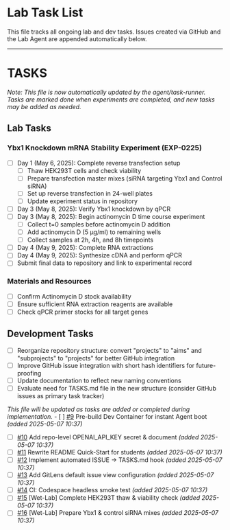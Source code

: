 # Lab Task List

This file tracks all ongoing lab and dev tasks. Issues created via GitHub and the Lab Agent are appended automatically below.

---

# TASKS

_Note: This file is now automatically updated by the agent/task-runner. Tasks are marked done when experiments are completed, and new tasks may be added as needed._

## Lab Tasks
### Ybx1 Knockdown mRNA Stability Experiment (EXP-0225)
- [ ] Day 1 (May 6, 2025): Complete reverse transfection setup
  - [ ] Thaw HEK293T cells and check viability
  - [ ] Prepare transfection master mixes (siRNA targeting Ybx1 and Control siRNA)
  - [ ] Set up reverse transfection in 24-well plates
  - [ ] Update experiment status in repository
- [ ] Day 3 (May 8, 2025): Verify Ybx1 knockdown by qPCR
- [ ] Day 3 (May 8, 2025): Begin actinomycin D time course experiment
  - [ ] Collect t=0 samples before actinomycin D addition
  - [ ] Add actinomycin D (5 μg/ml) to remaining wells
  - [ ] Collect samples at 2h, 4h, and 8h timepoints
- [ ] Day 4 (May 9, 2025): Complete RNA extractions
- [ ] Day 4 (May 9, 2025): Synthesize cDNA and perform qPCR
- [ ] Submit final data to repository and link to experimental record

### Materials and Resources
- [ ] Confirm Actinomycin D stock availability
- [ ] Ensure sufficient RNA extraction reagents are available
- [ ] Check qPCR primer stocks for all target genes

## Development Tasks
- [ ] Reorganize repository structure: convert "projects" to "aims" and "subprojects" to "projects" for better GitHub integration
- [ ] Improve GitHub issue integration with short hash identifiers for future-proofing
- [ ] Update documentation to reflect new naming conventions
- [ ] Evaluate need for TASKS.md file in the new structure (consider GitHub issues as primary task tracker)

_This file will be updated as tasks are added or completed during implementation._ - [ ] [#9](https://github.com/the-jordan-lab/docs/issues/9) Pre-build Dev Container for instant Agent boot  _(added 2025-05-07 10:37)_
- [ ] [#10](https://github.com/the-jordan-lab/docs/issues/10) Add repo-level OPENAI_API_KEY secret & document  _(added 2025-05-07 10:37)_
- [ ] [#11](https://github.com/the-jordan-lab/docs/issues/11) Rewrite README Quick-Start for students  _(added 2025-05-07 10:37)_
- [ ] [#12](https://github.com/the-jordan-lab/docs/issues/12) Implement automated ISSUE → TASKS.md hook  _(added 2025-05-07 10:37)_
- [ ] [#13](https://github.com/the-jordan-lab/docs/issues/13) Add GitLens default issue view configuration  _(added 2025-05-07 10:37)_
- [ ] [#14](https://github.com/the-jordan-lab/docs/issues/14) CI: Codespace headless smoke test  _(added 2025-05-07 10:37)_
- [ ] [#15](https://github.com/the-jordan-lab/docs/issues/15) [Wet-Lab] Complete HEK293T thaw & viability check  _(added 2025-05-07 10:37)_
- [ ] [#16](https://github.com/the-jordan-lab/docs/issues/16) [Wet-Lab] Prepare Ybx1 & control siRNA mixes  _(added 2025-05-07 10:37)_

